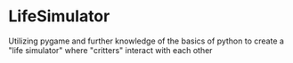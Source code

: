 # LifeSimulator
Utilizing pygame and further knowledge of the basics of python to create a "life simulator" where "critters"  interact with each other
